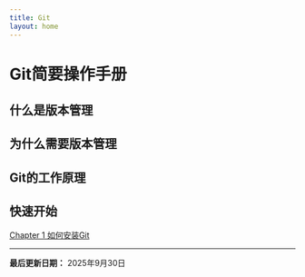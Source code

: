 ```yaml
---
title: Git
layout: home
---
```


# Git简要操作手册

## 什么是版本管理

## 为什么需要版本管理

## Git的工作原理

## 快速开始
[Chapter 1 如何安装Git](/Git/chap1.md)

---

**最后更新日期：** 2025年9月30日
